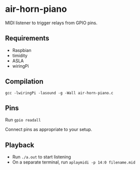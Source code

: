 # air-horn-piano
MIDI listener to trigger relays from GPIO pins.

## Requirements
- Raspbian
- timidity
- ASLA
- wiringPi

## Compilation
`gcc -lwiringPi -lasound -g -Wall air-horn-piano.c`

## Pins
Run `gpio readall`

Connect pins as appropriate to your setup.

## Playback
- Run `./a.out` to start listening
- On a separate terminal, run `aplaymidi -p 14:0 filename.mid`